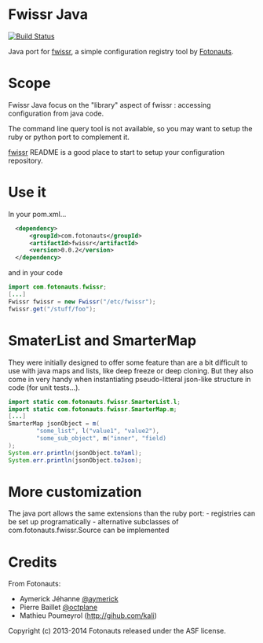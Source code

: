 Fwissr Java
===========

[![Build Status](https://travis-ci.org/fotonauts/fwissr.png)](https://travis-ci.org/fotonauts/fwissr)

Java port for [fwissr](http://github.com/fotonauts/fwissr), a simple configuration registry tool
by [Fotonauts](http://www.fotopedia.com).

Scope
=====

Fwissr Java focus on the "library" aspect of fwissr : accessing configuration from java code.

The command line query tool is not available, so you may want to setup the ruby or python port to complement it.

[fwissr](http://github.com/fotonauts/fwissr) README is a good place to start to setup your configuration repository.

Use it
======

In your pom.xml...

```XML
  <dependency>
      <groupId>com.fotonauts</groupId>
      <artifactId>fwissr</artifactId>
      <version>0.0.2</version>
  </dependency>
```

and in your code

```Java
import com.fotonauts.fwissr;
[...]
Fwissr fwissr = new Fwissr("/etc/fwissr");
fwissr.get("/stuff/foo");
```

SmaterList and SmarterMap
=========================

They were initially designed to offer some feature than are a bit difficult to use with java maps and lists, 
like deep freeze or deep cloning. But they also come in very handy when instantiating pseudo-litteral 
json-like structure in code (for unit tests...).

```Java
import static com.fotonauts.fwissr.SmarterList.l;
import static com.fotonauts.fwissr.SmarterMap.m;
[...]
SmarterMap jsonObject = m(
        "some_list", l("value1", "value2"), 
        "some_sub_object", m("inner", "field) 
);
System.err.println(jsonObject.toYaml);
System.err.println(jsonObject.toJson);
```


More customization
==================

The java port allows the same extensions than the ruby port:
    - registries can be set up programatically
    - alternative subclasses of com.fotonauts.fwissr.Source can be implemented

Credits
=======

From Fotonauts:

- Aymerick Jéhanne [@aymerick](https://twitter.com/aymerick)
- Pierre Baillet [@octplane](https://twitter.com/octplane)
- Mathieu Poumeyrol (http://gihub.com/kali)

Copyright (c) 2013-2014 Fotonauts released under the ASF license.
